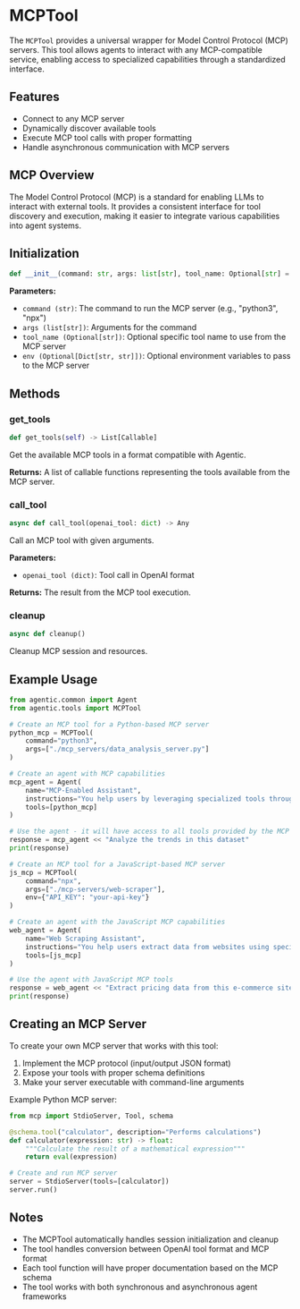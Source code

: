 # MCPTool

The `MCPTool` provides a universal wrapper for Model Control Protocol (MCP) servers. This tool allows agents to interact with any MCP-compatible service, enabling access to specialized capabilities through a standardized interface.

## Features

- Connect to any MCP server
- Dynamically discover available tools
- Execute MCP tool calls with proper formatting
- Handle asynchronous communication with MCP servers

## MCP Overview

The Model Control Protocol (MCP) is a standard for enabling LLMs to interact with external tools. It provides a consistent interface for tool discovery and execution, making it easier to integrate various capabilities into agent systems.

## Initialization

```python
def __init__(command: str, args: list[str], tool_name: Optional[str] = None, env: Optional[Dict[str, str]] = None)
```

**Parameters:**

- `command (str)`: The command to run the MCP server (e.g., "python3", "npx")
- `args (list[str])`: Arguments for the command
- `tool_name (Optional[str])`: Optional specific tool name to use from the MCP server
- `env (Optional[Dict[str, str]])`: Optional environment variables to pass to the MCP server

## Methods

### get_tools

```python
def get_tools(self) -> List[Callable]
```

Get the available MCP tools in a format compatible with Agentic.

**Returns:**
A list of callable functions representing the tools available from the MCP server.

### call_tool

```python
async def call_tool(openai_tool: dict) -> Any
```

Call an MCP tool with given arguments.

**Parameters:**

- `openai_tool (dict)`: Tool call in OpenAI format

**Returns:**
The result from the MCP tool execution.

### cleanup

```python
async def cleanup()
```

Cleanup MCP session and resources.

## Example Usage

```python
from agentic.common import Agent
from agentic.tools import MCPTool

# Create an MCP tool for a Python-based MCP server
python_mcp = MCPTool(
    command="python3",
    args=["./mcp_servers/data_analysis_server.py"]
)

# Create an agent with MCP capabilities
mcp_agent = Agent(
    name="MCP-Enabled Assistant",
    instructions="You help users by leveraging specialized tools through MCP.",
    tools=[python_mcp]
)

# Use the agent - it will have access to all tools provided by the MCP server
response = mcp_agent << "Analyze the trends in this dataset"
print(response)

# Create an MCP tool for a JavaScript-based MCP server
js_mcp = MCPTool(
    command="npx",
    args=["./mcp-servers/web-scraper"],
    env={"API_KEY": "your-api-key"}
)

# Create an agent with the JavaScript MCP capabilities
web_agent = Agent(
    name="Web Scraping Assistant",
    instructions="You help users extract data from websites using specialized tools.",
    tools=[js_mcp]
)

# Use the agent with JavaScript MCP tools
response = web_agent << "Extract pricing data from this e-commerce site"
print(response)
```

## Creating an MCP Server

To create your own MCP server that works with this tool:

1. Implement the MCP protocol (input/output JSON format)
2. Expose your tools with proper schema definitions
3. Make your server executable with command-line arguments

Example Python MCP server:

```python
from mcp import StdioServer, Tool, schema

@schema.tool("calculator", description="Performs calculations")
def calculator(expression: str) -> float:
    """Calculate the result of a mathematical expression"""
    return eval(expression)

# Create and run MCP server
server = StdioServer(tools=[calculator])
server.run()
```

## Notes

- The MCPTool automatically handles session initialization and cleanup
- The tool handles conversion between OpenAI tool format and MCP format
- Each tool function will have proper documentation based on the MCP schema
- The tool works with both synchronous and asynchronous agent frameworks
